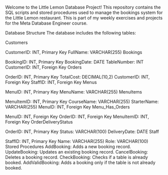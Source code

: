 Welcome to the Little Lemon Database Project! This repository contains the SQL scripts and stored procedures used to manage the bookings system for the Little Lemon restaurant. 
This is part of my weekly exercises and projects for the Meta Database Engineer course.

Database Structure
The database includes the following tables:

Customers

CustomerID: INT, Primary Key
FullName: VARCHAR(255)
Bookings

BookingID: INT, Primary Key
BookingDate: DATE
TableNumber: INT
CustomerID: INT, Foreign Key
Orders

OrderID: INT, Primary Key
TotalCost: DECIMAL(10,2)
CustomerID: INT, Foreign Key
StaffID: INT, Foreign Key
Menus

MenuID: INT, Primary Key
MenuName: VARCHAR(255)
MenuItems

MenuItemID: INT, Primary Key
CourseName: VARCHAR(255)
StarterName: VARCHAR(255)
MenuID: INT, Foreign Key
Menu_Has_Orders

MenuID: INT, Foreign Key
OrderID: INT, Foreign Key
MenuItemID: INT, Foreign Key
OrderDeliveryStatus

OrderID: INT, Primary Key
Status: VARCHAR(100)
DeliveryDate: DATE
Staff

StaffID: INT, Primary Key
Name: VARCHAR(255)
Role: VARCHAR(100)
Stored Procedures
AddBooking: Adds a new booking record.
UpdateBooking: Updates an existing booking record.
CancelBooking: Deletes a booking record.
CheckBooking: Checks if a table is already booked.
AddValidBooking: Adds a booking only if the table is not already booked.
